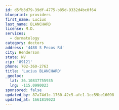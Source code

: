 ```yaml
---
id: d5fb3d79-39df-4775-b85d-9332d4bc0f64
blueprint: providers
first_name: Lucius
last_name: BLANCHARD
license: M.D.
services:
  - dermatology
category: doctors
address: '4488 S Pecos Rd'
city: Henderson
state: NV
zip: '89121'
phone: 702-360-2763
title: 'Lucius BLANCHARD'
_geoloc:
  lat: 36.10837755935
  lng: -115.0990023
sponsored: false
updated_by: 87a74d1c-1760-42c5-afc1-1cc59be16098
updated_at: 1661819023
---
```

